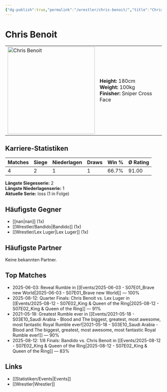 ```yaml
---
{"dg-publish":true,"permalink":"/wrestler/chris-benoit/","title":"Chris Benoit","tags":["wrestler"],"noteIcon":""}
---
```



# Chris Benoit

<table>
        <tr>
        <td><img src="https://github.com/CptSpaulding1980/choke-slam-wrestling/releases/download/images/Chris_Benoit.png" width="280" alt="Chris Benoit"></td>
        <td>
        <b>Height:</b> 180cm<br>
        <b>Weight:</b> 100kg<br>
        <b>Finisher:</b> Sniper Cross Face <br>
        </td>
        </tr>
        </table>
        
## Karriere-Statistiken

| Matches | Siege | Niederlagen | Draws | Win % | Ø Rating |
|---------|-------|-------------|-------|-------|-----------|
| 4 | 2 | 1 | 1 | 66.7% | 91.00 |

**Längste Siegesserie:** 2<br>**Längste Niederlagenserie:** 1<br>**Aktuelle Serie:** loss (1 in Folge)


## Häufigste Gegner
- [[nan\|nan]] (1x)
- [[Wrestler/Bandido\|Bandido]] (1x)
- [[Wrestler/Lex Luger\|Lex Luger]] (1x)

## Häufigste Partner
Keine bekannten Partner.

## Top Matches
- 2025-06-03: Reveal Rumble in [[Events/2025-06-03 - S07E01_Brave new World\|2025-06-03 - S07E01_Brave new World]] — 100%
- 2025-08-12: Quarter Finals: Chris Benoit vs. Lex Luger in [[Events/2025-08-12 - S07E02_King & Queen of the Ring\|2025-08-12 - S07E02_King & Queen of the Ring]] — 91%
- 2021-05-18: Greatest Rumble ever in [[Events/2021-05-18 - S03E10_Saudi Arabia - Blood and The biggest, greatest, most awesome, most fantastic Royal Rumble ever!\|2021-05-18 - S03E10_Saudi Arabia - Blood and The biggest, greatest, most awesome, most fantastic Royal Rumble ever!]] — 90%
- 2025-08-12: 1/8 Finals: Bandido vs. Chris Benoit in [[Events/2025-08-12 - S07E02_King & Queen of the Ring\|2025-08-12 - S07E02_King & Queen of the Ring]] — 83%

## Links
- [[Statistiken/Events\|Events]]
- [[Wrestler\|Wrestler]]
